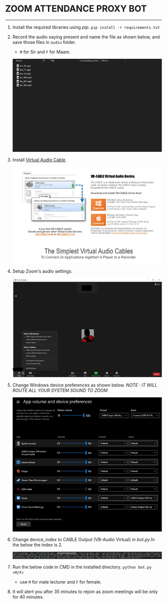 # ZOOM ATTENDANCE PROXY BOT
***
1. Install the required libraries using _pip_.
    `pip install -r requirements.txt`

2. Record the audio saying present and name the file as shown below, and save those files in `audio` folder.
	- `M` for Sir and `F` for Maam.
	
	![audio files](resources/folder.jpg)

3. Install [Virtual Audio Cable](https://download.vb-audio.com/Download_CABLE/VBCABLE_Driver_Pack43.zip).
	
	![VB cable](resources/virtual_audio_cable.jpg)

4. Setup Zoom's audio settings.

	![zoom setup](resources/zoom.jpg)

5. Change Windows device preferences as shown below. *NOTE : IT WILL ROUTE ALL YOUR SYSTEM SOUND TO ZOOM*

	![windows settings](resources/windows_settings.jpg)


6. Change device_index to CABLE Output (VB-Audio Virtual) in *bot.py*.In the below the index is 2.
	
	![index](resources/index.jpg)

7. Run the below code in CMD in the installed directory.
	`python bot.py <M/F>`
	- use `M` for male lecturer and `F` for female.

8. It will alert you after 35 minutes to rejoin as zoom meetings will be only for 40 minutes.